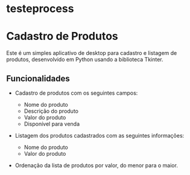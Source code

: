 # testeprocess

# Cadastro de Produtos

Este é um simples aplicativo de desktop para cadastro e listagem de produtos, desenvolvido em Python usando a biblioteca Tkinter.

## Funcionalidades

- Cadastro de produtos com os seguintes campos:
  - Nome do produto
  - Descrição do produto
  - Valor do produto
  - Disponível para venda

- Listagem dos produtos cadastrados com as seguintes informações:
  - Nome do produto
  - Valor do produto

- Ordenação da lista de produtos por valor, do menor para o maior.
